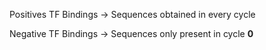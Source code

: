 Positives TF Bindings -> Sequences obtained in every cycle

Negative TF Bindings -> Sequences only present in cycle **0**

